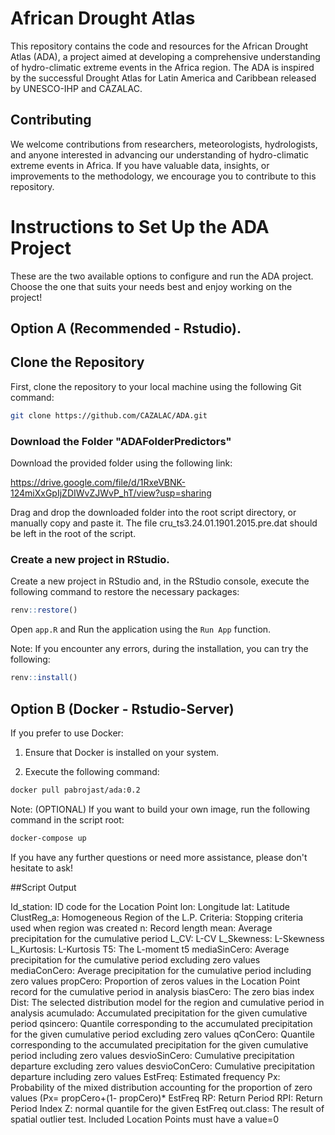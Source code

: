 # African Drought Atlas

This repository contains the code and resources for the African Drought Atlas (ADA), a project aimed at developing a comprehensive understanding of hydro-climatic extreme events in the Africa region. The ADA is inspired by the successful Drought Atlas for Latin America and Caribbean released by UNESCO-IHP and CAZALAC.

## Contributing
We welcome contributions from researchers, meteorologists, hydrologists, and anyone interested in advancing our understanding of hydro-climatic extreme events in Africa. If you have valuable data, insights, or improvements to the methodology, we encourage you to contribute to this repository.

# Instructions to Set Up the ADA Project

These are the two available options to configure and run the ADA project. Choose the one that suits your needs best and enjoy working on the project!

## Option A (Recommended - Rstudio).

## Clone the Repository

First, clone the repository to your local machine using the following Git command:

```bash
git clone https://github.com/CAZALAC/ADA.git
```

### Download the Folder "ADAFolderPredictors"

Download the provided folder using the following link:

https://drive.google.com/file/d/1RxeVBNK-124miXxGpIjZDIWvZJWvP_hT/view?usp=sharing

Drag and drop the downloaded folder into the root script directory, or manually copy and paste it. The file cru_ts3.24.01.1901.2015.pre.dat should be left in the root of the script.

### Create a new project in RStudio.
Create a new project in RStudio and, in the RStudio console, execute the following command to restore the necessary packages:


```r
renv::restore()
```

Open `app.R` and Run the application using the `Run App` function.

Note: If you encounter any errors, during the installation, you can try the following:

```r
renv::install()
```

## Option B (Docker - Rstudio-Server)

If you prefer to use Docker:

1. Ensure that Docker is installed on your system.

2. Execute the following command:

```bash
docker pull pabrojast/ada:0.2
```


Note: (OPTIONAL) If you want to build your own image, run the following command in the script root:

```bash
docker-compose up
```

If you have any further questions or need more assistance, please don't hesitate to ask! 

##Script Output

Id_station: ID code for the Location Point
lon: Longitude
lat: Latitude
ClustReg_a: Homogeneous Region of the L.P.
Criteria: Stopping criteria used when region was created
n: Record length
mean: Average precipitation for the cumulative period
L_CV: L-CV
L_Skewness: L-Skewness
L_Kurtosis: L-Kurtosis
T5: The L-moment t5
mediaSinCero: Average precipitation for the cumulative period excluding zero values
mediaConCero: Average precipitation for the cumulative period including zero values
propCero: Proportion of zeros values in the Location Point record for the cumulative period in analysis
biasCero: The zero bias index
Dist: The selected distribution model for the region and cumulative period in analysis
acumulado: Accumulated precipitation for the given cumulative period
qsincero: Quantile corresponding to the accumulated precipitation for the given cumulative period excluding zero values
qConCero: Quantile corresponding to the accumulated precipitation for the given cumulative period including zero values
desvioSinCero: Cumulative precipitation departure excluding zero values
desvioConCero: Cumulative precipitation departure including zero values
EstFreq: Estimated frequency
Px: Probability of the mixed distribution accounting for the proportion of zero values (Px= propCero+(1- propCero)* EstFreq
RP: Return Period
RPI: Return Period Index
Z: normal quantile for the given EstFreq
out.class: The result of spatial outlier test. Included Location Points must have a value=0


